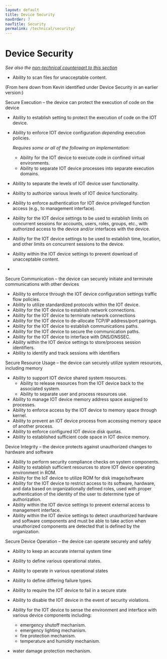```yaml
---
layout: default
title: Device Security
navOrder: 7
navTitle: Security
permalink: /technical/security/
---
```


# Device Security

_See also the [non-technical counterpart to this section](../_8259-Control/security.md)_

- Ability to scan files for unacceptable content.

(From here down from Kevin identified under Device Security in an earlier version:)

Secure Execution – the device can protect the execution of code on the device

- Ability to establish setting to protect the execution of code on the IOT device.
- Ability to enforce IOT device configuration _depending_ execution policies.

  _Requires some or all of the following on implementation:_

  - Ability for the IOT device to execute code in confined virtual environments.
  - Ability to separate IOT device processes into separate execution domains.
- Ability to separate the levels of IOT device user functionality.
- Ability to authorize various levels of IOT device functionality.
- Ability to enforce authentication for IOT device privileged function access (e.g., to management interface).
- Ability for the IOT device settings to be used to establish limits on concurrent sessions for accounts, users, roles, groups, etc., with authorized access to the device and/or interfaces with the device.
- Ability for the IOT device settings to be used to establish time, location, and other limits on concurrent sessions to the device.
- Ability within the IOT device settings to prevent download of unacceptable content.
-

Secure Communication – the device can securely initiate and terminate communications with other devices

- Ability to enforce through the IOT device configuration settings traffic flow policies.
- Ability to utilize standardized protocols within the IOT device.
- Ability for the IOT device to establish network connections.
- Ability for the IOT device to terminate network connections
- Ability for the IOT device to de-allocate TCP/IP address/port pairings.
- Ability for the IOT device to establish communications paths.
- Ability for the IOT device to secure the communication paths.
- Ability for the IOT device to interface with DNS/DNSSEC.
- Ability within the IOT device settings to store/process session identifiers.
- Ability to identify and track sessions with identifiers

Secure Resource Usage – the device can securely utilize system resources, including memory

- Ability to support IOT device shared system resources.
  - Ability to release resources from the IOT device back to the associated system.
  - Ability to separate user and process resources use.
- Ability to manage IOT device memory address space assigned to processes.
- Ability to enforce access by the IOT device to memory space through kernel.
- Ability to prevent an IOT device process from accessing memory space of another process.
- Ability to enforce configured IOT device disk quotas.
- Ability to established sufficient code space in IOT device memory.

Device Integrity – the device protects against unauthorized changes to hardware and software

- Ability to perform security compliance checks on system components.
- Ability to establish sufficient resources to store IOT device operating environment in ROM.
- Ability for the IoT device to utilize ROM for disk image/software
- Ability for the IOT device to restrict access to its software, hardware, and data based on organizationally defined roles, used with proper authentication of the identity of the user to determine type of authorization.
- Ability within the IOT device settings to prevent external access to management interface.
- Ability within the IOT device settings to detect unauthorized hardware and software components and must be able to take action when unauthorized components are detected that is defined by the organization.

Secure Device Operation – the device can operate securely and safely

- Ability to keep an accurate internal system time
- Ability to define various operational states.
- Ability to operate in various operational states
- Ability to define differing failure types.
- Ability to require the IOT device to fail in a secure state
- Ability to disable the IOT device in the event of security violations.

- Ability for the IOT device to sense the environment and interface with various device components including:

  - emergency shutoff mechanism.
  - emergency lighting mechanism.
  - fire protection mechanism.
  - temperature and humidity mechanism.

- water damage protection mechanism.

